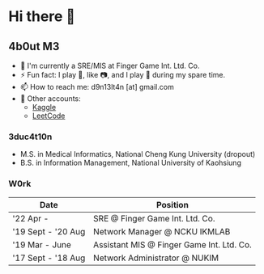 # Hi there 👋
<!--
**d9n13lt4n/d9n13lt4n** is a ✨ _special_ ✨ repository because its `README.md` (this file) appears on your GitHub profile.

Here are some ideas to get you started:

- 🔭 I’m currently working on ...
- 🌱 I’m currently learning ...
- 👯 I’m looking to collaborate on ...
- 🤔 I’m looking for help with ...
- 💬 Ask me about ...
- 📫 How to reach me: ...
- 😄 Pronouns: ...
- ⚡ Fun fact: ...
-->

## 4b0ut M3
<!-- - 🔭 I’m currently working on Time Series GANs and Membership Inference Attacks. -->
- 🌱 I'm currently a SRE/MIS at Finger Game Int. Ltd. Co. 
- ⚡ Fun fact: I play 🏓, like 📷, and I play 🎸 during my spare time.
- 📫 How to reach me: d9n13lt4n [at] gmail.com
- 🚩 Other accounts: 
  - [Kaggle](https://www.kaggle.com/d9n13lt4n)
  - [LeetCode](https://leetcode.com/d9n13lt4n/)

### 3duc4t10n
- M.S. in Medical Informatics, National Cheng Kung University (dropout)
- B.S. in Information Management, National University of Kaohsiung

### W0rk
| Date | Position |
| - | - |
| '22 Apr - | SRE @ Finger Game Int. Ltd. Co. |
| '19 Sept - '20 Aug | Network Manager @ NCKU IKMLAB |
| '19 Mar - June | Assistant MIS @ Finger Game Int. Ltd. Co. |
| '17 Sept - '18 Aug | Network Administrator @ NUKIM |

